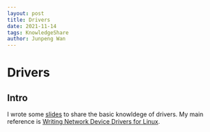 ```yaml
---
layout: post
title: Drivers
date: 2021-11-14
tags: KnowledgeShare
author: Junpeng Wan
---
```


# Drivers

## Intro
I wrote some [slides](/files/Drivers.key) to share the basic knowldege of drivers. My main reference is [Writing Network Device Drivers for Linux](http://gauss.ececs.uc.edu/Courses/e4022/code/drivers/Kernel/docs.html).